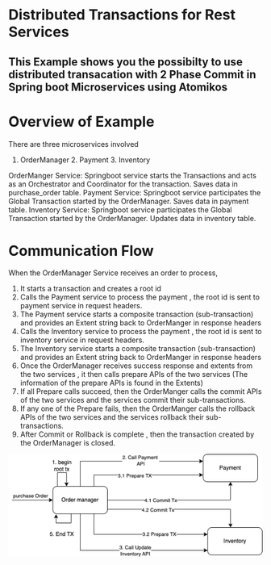 # Distributed Transactions for Rest Services

## This Example shows you the possibilty to use distributed transacation with 2 Phase Commit in Spring boot Microservices using Atomikos

# Overview of Example

There are three microservices involved
1. OrderManager 2. Payment 3. Inventory

OrderManger Service: Springboot service starts the Transactions and acts as an Orchestrator and Coordinator for the transaction. Saves data in purchase_order table.
Payment Service: Springboot service participates the Global Transaction started by the OrderManager. Saves data in payment table.
Inventory Service: Springboot service participates the Global Transaction started by the OrderManager. Updates data in inventory table.

# Communication Flow 

When the OrderManager Service receives an order to process, 
1. It starts a transaction and creates a root id
2. Calls the Payment service to process the payment , the root id is sent to payment service in request headers.
3. The Payment service starts a composite transaction (sub-transaction) and provides an Extent string back to OrderManger in response headers
4. Calls the Inventory service to process the payment , the root id is sent to inventory service in request headers.
5. The Inventory service starts a composite transaction (sub-transaction) and provides an Extent string back to OrderManger in response headers
6. Once the OrderManager receives success response and extents from the two services , it then calls prepare APIs of the two services (The information of the prepare APIs is found in the Extents)
7. If all Prepare calls succeed, then the OrderManger calls the commit APIs of the two services and the services commit their sub-transactions.
8. If any one of the Prepare fails, then the OrderManger calls the rollback APIs of the two services and the services rollback their sub-transactions.
9. After Commit or Rollback is complete , then the transaction created by the OrderManager is closed.

![communication flow](./overview.png?raw=true "Overview")
